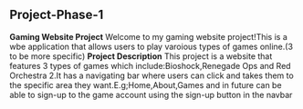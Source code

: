 ## <b>Project-Phase-1</b>
<b>Gaming Website Project</b>
Welcome to my gaming website project!This is a wbe application that allows users to play varoious types of games online.(3 to be more specific)
<b>Project Description</b>
This project is a website that features 3 types of games which include:Bioshock,Renegade Ops and Red Orchestra 2.It has a navigating bar where users can click and takes them to the specific area they want.E.g;Home,About,Games and in future can be able to sign-up to the game account using the sign-up button in the navbar


